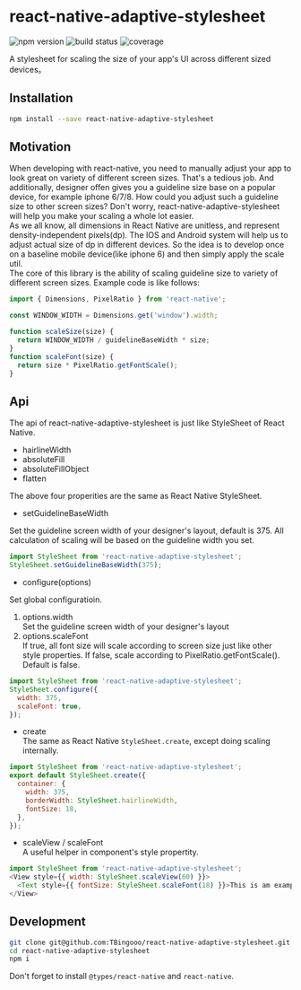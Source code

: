 # react-native-adaptive-stylesheet

![npm version](https://badge.fury.io/js/react-native-adaptive-stylesheet.svg)
![build status](https://travis-ci.org/TBingooo/react-native-adaptive-stylesheet.svg?branch=master)
![coverage](https://coveralls.io/repos/github/TBingooo/react-native-adaptive-stylesheet/badge.svg?branch=master)

A stylesheet for scaling the size of your app's UI across different sized devices。  

## Installation
```bash
npm install --save react-native-adaptive-stylesheet
```

## Motivation
When developing with react-native, you need to manually adjust your app to look great on variety of different screen sizes. That's a tedious job.  And additionally, designer offen gives you a guideline size base on a popular device, for example iphone 6/7/8. How could you adjust such a guideline size to other screen sizes? Don't worry, react-native-adaptive-stylesheet will help you make your scaling a whole lot easier.  
As we all know, all dimensions in React Native are unitless, and represent density-independent pixels(dp). The IOS and Android system will help us to adjust actual size of dp in different devices. So the idea is to develop once on a baseline mobile device(like iphone 6) and then simply apply the scale util.  
The core of this library is the ability of scaling guideline size to variety of different screen sizes.  Example code is like follows:
```js
import { Dimensions, PixelRatio } from 'react-native';

const WINDOW_WIDTH = Dimensions.get('window').width;

function scaleSize(size) {
  return WINDOW_WIDTH / guidelineBaseWidth * size;
}
function scaleFont(size) {
  return size * PixelRatio.getFontScale();
}
```
## Api
The api of react-native-adaptive-stylesheet is just like StyleSheet of React Native.  

* hairlineWidth
* absoluteFill
* absoluteFillObject
* flatten

The above four properities are the same as React Native StyleSheet.  

* setGuidelineBaseWidth  

Set the guideline screen width of your designer's layout, default is 375. All calculation of scaling will be based on the guideline width you set.
```js
import StyleSheet from 'react-native-adaptive-stylesheet';
StyleSheet.setGuidelineBaseWidth(375);
```

* configure(options)  

Set global configuratioin.  
1. options.width  
  Set the guideline screen width of your designer's layout
1. options.scaleFont  
  If true, all font size will scale according to screen size just like other style properties. If false, scale according to PixelRatio.getFontScale(). Default is false.
```js
import StyleSheet from 'react-native-adaptive-stylesheet';
StyleSheet.configure({
  width: 375,
  scaleFont: true,
});
```

* create  
The same as React Native `StyleSheet.create`, except doing scaling internally.  

```javascript
import StyleSheet from 'react-native-adaptive-stylesheet';
export default StyleSheet.create({
  container: {
    width: 375,
    borderWidth: StyleSheet.hairlineWidth,
    fontSize: 18,
  },
});
```

* scaleView / scaleFont  
A useful helper in component's style propertity.  
```javascript
import StyleSheet from 'react-native-adaptive-stylesheet';
<View style={{ width: StyleSheet.scaleView(60) }}>
  <Text style={{ fontSize: StyleSheet.scaleFont(18) }}>This is am example!</Text>
</View>
```

## Development

```bash
git clone git@github.com:TBingooo/react-native-adaptive-stylesheet.git
cd react-native-adaptive-stylesheet
npm i
```

Don't forget to install `@types/react-native` and `react-native`.


